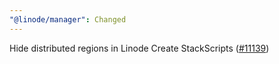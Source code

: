 ```yaml
---
"@linode/manager": Changed
---
```


Hide distributed regions in Linode Create StackScripts ([#11139](https://github.com/linode/manager/pull/11139))
